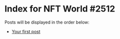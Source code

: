 # Index for NFT World #2512
Posts will be displayed in the order below:

- [Your first post](./001-first.md)

